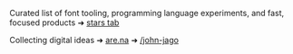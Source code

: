 Curated list of font tooling, programming language experiments, and fast, focused products ➜ [stars tab](https://github.com/johnjago?tab=stars)

Collecting digital ideas ➜ [are.na](https://www.are.na) ➜ [/john-jago](https://www.are.na/john-jago/)
